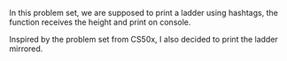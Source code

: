 
In this problem set, we are supposed to print a ladder using hashtags, the function receives the height and print on console.

Inspired by the problem set from CS50x, I also decided to print the ladder mirrored.
	
